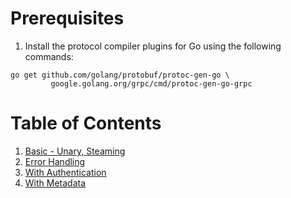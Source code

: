 # Prerequisites

1) Install the protocol compiler plugins for Go using the following commands:

```
go get github.com/golang/protobuf/protoc-gen-go \
         google.golang.org/grpc/cmd/protoc-gen-go-grpc
```

# Table of Contents

1. [Basic - Unary, Steaming](./01-basic)
2. [Error Handling](./02-error-hanlding)
3. [With Authentication](./03-with-authentication)
3. [With Metadata](./04-with-meta-data)

